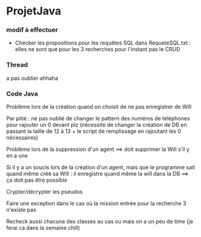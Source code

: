 # ProjetJava

### modif à effectuer
- Checker les propositions pour les requêtes SQL dans RequeteSQL.txt : elles ne sont que pour les 3 recherches pour l'instant pas le CRUD

### Thread

a pas oublier ahhaha


### Code Java
Problème lors de la création quand on choisit de ne pas enregistrer de Will

Par pitié : ne pas oublié de changer le pattern des numéros de téléphones pour rajouter un 0 devant plz (nécessite de changer la création de DB en passant la taille de 12 à 13 + le script de remplissage en rajoutant les 0 nécessaires)

Problème lors de la suppression d'un agent ==> doit supprimer la Will s'il y en a une

Si il y a un soucis lors de la création d'un agent, mais que le programme sait quand même créé sa Will : il enregistre quand même la will dans la DB ==> ça doit pas être possible

Crypter/décrypter les pseudos

Faire une exception dans le cas où la mission entrée pour la recherche 3 n'existe pas

Recheck aussi chacune des classes au cas ou mais on a un peu de time (je ferai ca dans la semaine chill)